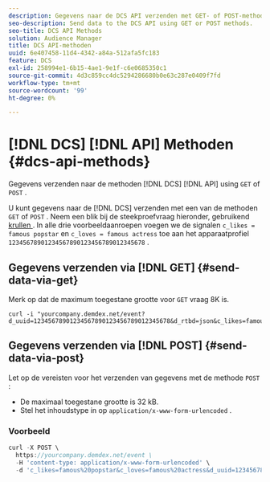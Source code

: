 ```yaml
---
description: Gegevens naar de DCS API verzenden met GET- of POST-methoden.
seo-description: Send data to the DCS API using GET or POST methods.
seo-title: DCS API Methods
solution: Audience Manager
title: DCS API-methoden
uuid: 6e407458-11d4-4342-a84a-512afa5fc183
feature: DCS
exl-id: 258994e1-6b15-4ae1-9e1f-c6e0685350c1
source-git-commit: 4d3c859cc4dc5294286680b0e63c287e0409f7fd
workflow-type: tm+mt
source-wordcount: '99'
ht-degree: 0%

---
```


# [!DNL DCS] [!DNL API] Methoden {#dcs-api-methods}

Gegevens verzenden naar de methoden [!DNL DCS] [!DNL API] using `GET` of `POST` .

U kunt gegevens naar de [!DNL DCS] verzenden met een van de methoden `GET` of `POST` . Neem een blik bij de steekproefvraag hieronder, gebruikend [ krullen ](https://curl.haxx.se/). In alle drie voorbeeldaanroepen voegen we de signalen `c_likes = famous popstar` en `c_loves = famous actress` toe aan het apparaatprofiel `12345678901234567890123456789012345678` .

## Gegevens verzenden via [!DNL GET] {#send-data-via-get}

Merk op dat de maximum toegestane grootte voor `GET` vraag 8K is.

```
curl -i "yourcompany.demdex.net/event?d_uuid=12345678901234567890123456789012345678&d_rtbd=json&c_likes=famous%20popstar&c_loves=famous%20actress"
```

## Gegevens verzenden via [!DNL POST] {#send-data-via-post}

Let op de vereisten voor het verzenden van gegevens met de methode `POST` :

* De maximaal toegestane grootte is 32 kB.
* Stel het inhoudstype in op `application/x-www-form-urlencoded` .

### Voorbeeld

```js
curl -X POST \
  https://yourcompany.demdex.net/event \
  -H 'content-type: application/x-www-form-urlencoded' \
  -d 'c_likes=famous%20popstar&c_loves=famous%20actress&d_uuid=12345678901234567890123456789012345678'
```
